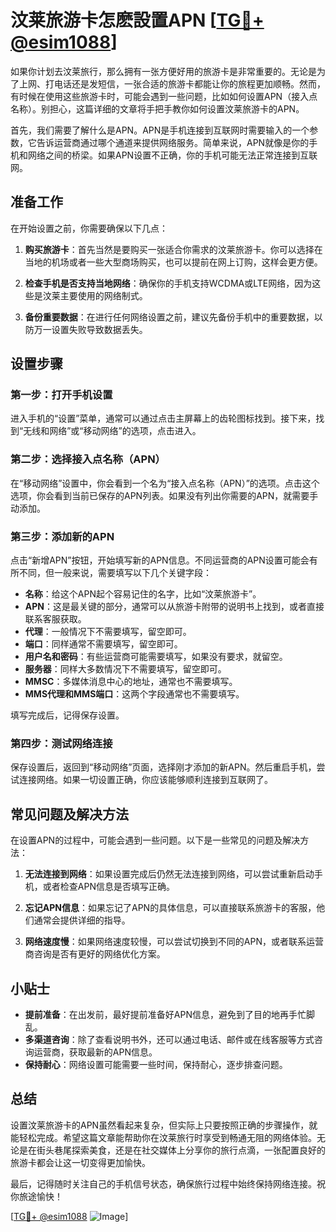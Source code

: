 # 汶莱旅游卡怎麽設置APN [[TG💪+ @esim1088](https://t.me/s/esim1088)]

如果你计划去汶莱旅行，那么拥有一张方便好用的旅游卡是非常重要的。无论是为了上网、打电话还是发短信，一张合适的旅游卡都能让你的旅程更加顺畅。然而，有时候在使用这些旅游卡时，可能会遇到一些问题，比如如何设置APN（接入点名称）。别担心，这篇详细的文章将手把手教你如何设置汶莱旅游卡的APN。

首先，我们需要了解什么是APN。APN是手机连接到互联网时需要输入的一个参数，它告诉运营商通过哪个通道来提供网络服务。简单来说，APN就像是你的手机和网络之间的桥梁。如果APN设置不正确，你的手机可能无法正常连接到互联网。

## 准备工作

在开始设置之前，你需要确保以下几点：

1. **购买旅游卡**：首先当然是要购买一张适合你需求的汶莱旅游卡。你可以选择在当地的机场或者一些大型商场购买，也可以提前在网上订购，这样会更方便。

2. **检查手机是否支持当地网络**：确保你的手机支持WCDMA或LTE网络，因为这些是汶莱主要使用的网络制式。

3. **备份重要数据**：在进行任何网络设置之前，建议先备份手机中的重要数据，以防万一设置失败导致数据丢失。

## 设置步骤

### 第一步：打开手机设置

进入手机的“设置”菜单，通常可以通过点击主屏幕上的齿轮图标找到。接下来，找到“无线和网络”或“移动网络”的选项，点击进入。

### 第二步：选择接入点名称（APN）

在“移动网络”设置中，你会看到一个名为“接入点名称（APN）”的选项。点击这个选项，你会看到当前已保存的APN列表。如果没有列出你需要的APN，就需要手动添加。

### 第三步：添加新的APN

点击“新增APN”按钮，开始填写新的APN信息。不同运营商的APN设置可能会有所不同，但一般来说，需要填写以下几个关键字段：

- **名称**：给这个APN起个容易记住的名字，比如“汶莱旅游卡”。
- **APN**：这是最关键的部分，通常可以从旅游卡附带的说明书上找到，或者直接联系客服获取。
- **代理**：一般情况下不需要填写，留空即可。
- **端口**：同样通常不需要填写，留空即可。
- **用户名和密码**：有些运营商可能需要填写，如果没有要求，就留空。
- **服务器**：同样大多数情况下不需要填写，留空即可。
- **MMSC**：多媒体消息中心的地址，通常也不需要填写。
- **MMS代理和MMS端口**：这两个字段通常也不需要填写。

填写完成后，记得保存设置。

### 第四步：测试网络连接

保存设置后，返回到“移动网络”页面，选择刚才添加的新APN。然后重启手机，尝试连接网络。如果一切设置正确，你应该能够顺利连接到互联网了。

## 常见问题及解决方法

在设置APN的过程中，可能会遇到一些问题。以下是一些常见的问题及解决方法：

1. **无法连接到网络**：如果设置完成后仍然无法连接到网络，可以尝试重新启动手机，或者检查APN信息是否填写正确。

2. **忘记APN信息**：如果忘记了APN的具体信息，可以直接联系旅游卡的客服，他们通常会提供详细的指导。

3. **网络速度慢**：如果网络速度较慢，可以尝试切换到不同的APN，或者联系运营商咨询是否有更好的网络优化方案。

## 小贴士

- **提前准备**：在出发前，最好提前准备好APN信息，避免到了目的地再手忙脚乱。
- **多渠道咨询**：除了查看说明书外，还可以通过电话、邮件或在线客服等方式咨询运营商，获取最新的APN信息。
- **保持耐心**：网络设置可能需要一些时间，保持耐心，逐步排查问题。

## 总结

设置汶莱旅游卡的APN虽然看起来复杂，但实际上只要按照正确的步骤操作，就能轻松完成。希望这篇文章能帮助你在汶莱旅行时享受到畅通无阻的网络体验。无论是在街头巷尾探索美食，还是在社交媒体上分享你的旅行点滴，一张配置良好的旅游卡都会让这一切变得更加愉快。

最后，记得随时关注自己的手机信号状态，确保旅行过程中始终保持网络连接。祝你旅途愉快！

[[TG💪+ @esim1088](https://t.me/s/esim1088) ![Image](https://i.postimg.cc/4NQfJmqS/Snipaste-2025-05-13-00-14-12.png)]